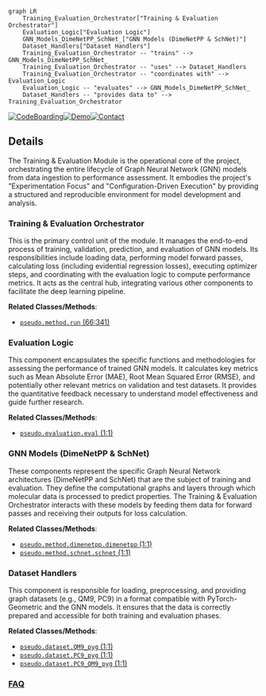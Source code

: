 ```mermaid
graph LR
    Training_Evaluation_Orchestrator["Training & Evaluation Orchestrator"]
    Evaluation_Logic["Evaluation Logic"]
    GNN_Models_DimeNetPP_SchNet_["GNN Models (DimeNetPP & SchNet)"]
    Dataset_Handlers["Dataset Handlers"]
    Training_Evaluation_Orchestrator -- "trains" --> GNN_Models_DimeNetPP_SchNet_
    Training_Evaluation_Orchestrator -- "uses" --> Dataset_Handlers
    Training_Evaluation_Orchestrator -- "coordinates with" --> Evaluation_Logic
    Evaluation_Logic -- "evaluates" --> GNN_Models_DimeNetPP_SchNet_
    Dataset_Handlers -- "provides data to" --> Training_Evaluation_Orchestrator
```

[![CodeBoarding](https://img.shields.io/badge/Generated%20by-CodeBoarding-9cf?style=flat-square)](https://github.com/CodeBoarding/CodeBoarding)[![Demo](https://img.shields.io/badge/Try%20our-Demo-blue?style=flat-square)](https://www.codeboarding.org/demo)[![Contact](https://img.shields.io/badge/Contact%20us%20-%20contact@codeboarding.org-lightgrey?style=flat-square)](mailto:contact@codeboarding.org)

## Details

The Training & Evaluation Module is the operational core of the project, orchestrating the entire lifecycle of Graph Neural Network (GNN) models from data ingestion to performance assessment. It embodies the project's "Experimentation Focus" and "Configuration-Driven Execution" by providing a structured and reproducible environment for model development and analysis.

### Training & Evaluation Orchestrator
This is the primary control unit of the module. It manages the end-to-end process of training, validation, prediction, and evaluation of GNN models. Its responsibilities include loading data, performing model forward passes, calculating loss (including evidential regression losses), executing optimizer steps, and coordinating with the evaluation logic to compute performance metrics. It acts as the central hub, integrating various other components to facilitate the deep learning pipeline.


**Related Classes/Methods**:

- <a href="https://github.com/pfizer-opensource/pseudo/blob/main/pseudo/method/run.py#L66-L341" target="_blank" rel="noopener noreferrer">`pseudo.method.run` (66:341)</a>


### Evaluation Logic
This component encapsulates the specific functions and methodologies for assessing the performance of trained GNN models. It calculates key metrics such as Mean Absolute Error (MAE), Root Mean Squared Error (RMSE), and potentially other relevant metrics on validation and test datasets. It provides the quantitative feedback necessary to understand model effectiveness and guide further research.


**Related Classes/Methods**:

- <a href="https://github.com/pfizer-opensource/pseudo/blob/main/pseudo/evaluation/eval.py#L1-L1" target="_blank" rel="noopener noreferrer">`pseudo.evaluation.eval` (1:1)</a>


### GNN Models (DimeNetPP & SchNet)
These components represent the specific Graph Neural Network architectures (DimeNetPP and SchNet) that are the subject of training and evaluation. They define the computational graphs and layers through which molecular data is processed to predict properties. The Training & Evaluation Orchestrator interacts with these models by feeding them data for forward passes and receiving their outputs for loss calculation.


**Related Classes/Methods**:

- <a href="https://github.com/pfizer-opensource/pseudo/blob/main/pseudo/method/dimenetpp/dimenetpp.py#L1-L1" target="_blank" rel="noopener noreferrer">`pseudo.method.dimenetpp.dimenetpp` (1:1)</a>
- <a href="https://github.com/pfizer-opensource/pseudo/blob/main/pseudo/method/schnet/schnet.py#L1-L1" target="_blank" rel="noopener noreferrer">`pseudo.method.schnet.schnet` (1:1)</a>


### Dataset Handlers
This component is responsible for loading, preprocessing, and providing graph datasets (e.g., QM9, PC9) in a format compatible with PyTorch-Geometric and the GNN models. It ensures that the data is correctly prepared and accessible for both training and evaluation phases.


**Related Classes/Methods**:

- <a href="https://github.com/pfizer-opensource/pseudo/blob/main/pseudo/dataset/QM9_pyg.py#L1-L1" target="_blank" rel="noopener noreferrer">`pseudo.dataset.QM9_pyg` (1:1)</a>
- <a href="https://github.com/pfizer-opensource/pseudo/blob/main/pseudo/dataset/PC9_pyg.py#L1-L1" target="_blank" rel="noopener noreferrer">`pseudo.dataset.PC9_pyg` (1:1)</a>
- <a href="https://github.com/pfizer-opensource/pseudo/blob/main/pseudo/dataset/PC9_QM9_pyg.py#L1-L1" target="_blank" rel="noopener noreferrer">`pseudo.dataset.PC9_QM9_pyg` (1:1)</a>




### [FAQ](https://github.com/CodeBoarding/GeneratedOnBoardings/tree/main?tab=readme-ov-file#faq)